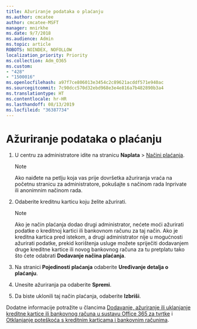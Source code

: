 ```yaml
---
title: Ažuriranje podataka o plaćanju
ms.author: cmcatee
author: cmcatee-MSFT
manager: mnirkhe
ms.date: 9/7/2018
ms.audience: Admin
ms.topic: article
ROBOTS: NOINDEX, NOFOLLOW
localization_priority: Priority
ms.collection: Adm_O365
ms.custom:
- "428"
- "1500016"
ms.openlocfilehash: a97f7ce806013e3454c2c89621acddf571e940ac
ms.sourcegitcommit: 7c90dcc570d32ebd968e3e4e816a7b482890b3a4
ms.translationtype: HT
ms.contentlocale: hr-HR
ms.lasthandoff: 08/13/2019
ms.locfileid: "36387734"
---
```

# <a name="update-payment-details"></a>Ažuriranje podataka o plaćanju

1. U centru za administratore idite na stranicu **Naplata** \> [Načini plaćanja](https://go.microsoft.com/fwlink/p/?linkid=2018806).

    > [!NOTE]
    > Ako naiđete na petlju koja vas prije dovršetka ažuriranja vraća na početnu stranicu za administratore, pokušajte s načinom rada Inprivate ili anonimnim načinom rada.
  
2. Odaberite kreditnu karticu koju želite ažurirati.

    > [!NOTE]
    > Ako je način plaćanja dodao drugi administrator, nećete moći ažurirati podatke o kreditnoj kartici ili bankovnom računu za taj način. Ako je kreditna kartica pred istekom, a drugi administrator nije u mogućnosti ažurirati podatke, prekid korištenja usluge možete spriječiti dodavanjem druge kreditne kartice ili novog bankovnog računa za tu pretplatu tako što ćete odabrati **Dodavanje načina plaćanja**.
  
3. Na stranici **Pojedinosti plaćanja** odaberite **Uređivanje detalja o plaćanju**. 

4. Unesite ažuriranja pa odaberite **Spremi**.

5. Da biste uklonili taj način plaćanja, odaberite **Izbriši**.

Dodatne informacije potražite u člancima [Dodavanje, ažuriranje ili uklanjanje kreditne kartice ili bankovnog računa u sustavu Office 365 za tvrtke](https://docs.microsoft.com/hr-HR/office365/admin/subscriptions-and-billing/add-update-or-remove-credit-card-or-bank-account) i [Otklanjanje poteškoća s kreditnim karticama i bankovnim računima](https://docs.microsoft.com/hr-HR/office365/admin/subscriptions-and-billing/add-update-or-remove-credit-card-or-bank-account#troubleshooting-credit-cards-and-bank-accounts).